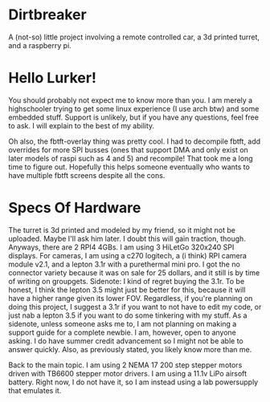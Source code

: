 # Dirtbreaker
A (not-so) little project involving a remote controlled car, a 3d printed turret, and a raspberry pi.

# Hello Lurker!

You should probably not expect me to know more than you. I am merely a highschooler trying to get some linux experience (I use arch btw) and some embedded stuff. Support is unlikely, but if you have any questions, feel free to ask. I will explain to the best of my ability.

Oh also, the fbtft-overlay thing was pretty cool. I had to decompile fbtft, add overrides for more SPI busses (ones that support DMA and only exist on later models of raspi such as 4 and 5) and recompile! That took me a long time to figure out. Hopefully this helps someone eventually who wants to have multiple fbtft screens despite all the cons.

# Specs Of Hardware

The turret is 3d printed and modeled by my friend, so it might not be uploaded. Maybe I'll ask him later. I doubt this will gain traction, though. Anyways, there are 2 RPI4 4GBs. I am using 3 HiLetGo 320x240 SPI displays. For cameras, I am using a c270 logitech, a (i think) RPI camera module v2.1, and a lepton 3.1r with a purethermal mini pro. I got the no connector variety because it was on sale for 25 dollars, and it still is by time of writing on groupgets. Sidenote: I kind of regret buying the 3.1r. To be honest, I think the lepton 3.5 might just be better for this, because it will have a higher range given its lower FOV. Regardless, if you're planning on doing this project, I suggest a 3.1r if you want to not have to edit my code, or just nab a lepton 3.5 if you want to do some tinkering with my stuff. As a sidenote, unless someone asks me to, I am not planning on making a support guide for a complete newbie. I am, however, open to anyone asking. I do have summer credit advancement so I might not be able to answer quickly. Also, as previously stated, you likely know more than me. 

Back to the main topic. I am using 2 NEMA 17 200 step stepper motors driven with TB6600 stepper motor drivers. I am using a 11.1v LiPo airsoft battery. Right now, I do not have it, so I am instead using a lab powersupply that emulates it.
